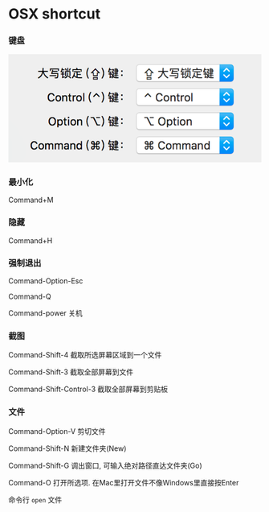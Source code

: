 <!--
Created: Mon Aug 26 2019 15:20:21 GMT+0800 (China Standard Time)
Modified: Mon Aug 26 2019 15:20:21 GMT+0800 (China Standard Time)
-->
# OSX shortcut

### 键盘

![img](../img/20180828001.png)

### 最小化

Command+M

### 隐藏

Command+H

### 强制退出

Command-Option-Esc

Command-Q

Command-power 关机

### 截图

Command-Shift-4 截取所选屏幕区域到一个文件　　

Command-Shift-3 截取全部屏幕到文件　　

Command-Shift-Control-3 截取全部屏幕到剪贴板

### 文件

Command-Option-V 剪切文件　　

Command-Shift-N 新建文件夹(New)

Command-Shift-G 调出窗口, 可输入绝对路径直达文件夹(Go)

Command-O 打开所选项. 在Mac里打开文件不像Windows里直接按Enter　　

命令行 `open` 文件 


